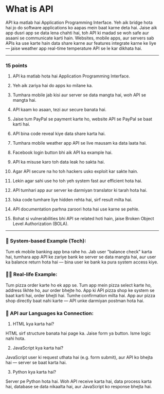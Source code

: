# What is API
API ka matlab hai Application Programming Interface. Yeh aik bridge hota hai jo do software applications ko aapas mein baat karne deta hai. Jaise aik app dusri app se data lena chahti hai, toh API ki madad se woh safe aur asaani se communicate karti hain. Websites, mobile apps, aur servers sab APIs ka use karte hain data share karne aur features integrate karne ke liye — jaise weather app real-time temperature API se le kar dikhata hai.

---

### 15 points

1. API ka matlab hota hai Application Programming Interface.

2. Yeh aik zariya hai do apps ko milane ka.

3. Tumhara mobile jab kisi aur server se data mangta hai, woh API se mangta hai.

4. API kaam ko asaan, tezi aur secure banata hai.

5. Jaise tum PayPal se payment karte ho, website API se PayPal se baat karti hai.

6. API bina code reveal kiye data share karta hai.

7. Tumhara mobile weather app API se live mausam ka data laata hai.

8. Facebook login button bhi aik API ka example hai.

9. API ka misuse karo toh data leak ho sakta hai.

10. Agar API secure na ho toh hackers usko exploit kar sakte hain.

11. Lekin agar sahi use ho toh yeh system fast aur efficient hota hai.

12. API tumhari app aur server ke darmiyan translator ki tarah hota hai.

13. Iska code tumhare liye hidden rehta hai, sirf result milta hai.

14. API documentation parhna zaroori hota hai use karne se pehle.

15. Bohat si vulnerabilities bhi API se related hoti hain, jaise Broken Object Level Authorization (BOLA).

---

### 🔧 System-based Example (Tech):
Tum ek mobile banking app bna rahe ho. Jab user "balance check" karta hai, tumhara app API ke zariye bank ke server se data mangta hai, aur user ka balance return hota hai — bina user ke bank ka pura system access kiye.

### 👨‍🍳 Real-life Example:
Tum pizza order karte ho ek app se. Tum app mein pizza select karte ho, address likhte ho, aur order bhejte ho. App ki API pizza shop ke system se baat karti hai, order bhejti hai. Tumhe confirmation milta hai. App aur pizza shop directly baat nahi karte — API unke darmiyan postman hota hai.

### 🔗 API aur Languages ka Connection:

1. HTML kya karta hai?

HTML sirf structure banata hai page ka. Jaise form ya button. Isme logic nahi hota.

2. JavaScript kya karta hai?

JavaScript user ki request uthata hai (e.g. form submit), aur API ko bhejta hai — server se baat karta hai.

3. Python kya karta hai?

Server pe Python hota hai. Woh API receive karta hai, data process karta hai, database se data nikaalta hai, aur JavaScript ko response bhejta hai.


